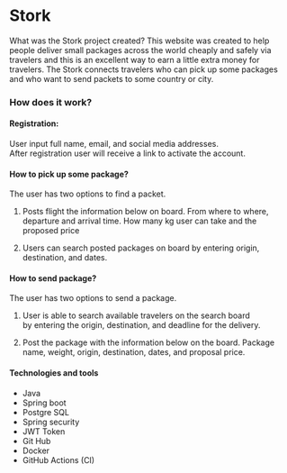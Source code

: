 # Stork
What was the Stork project created? 
This website was created to help people deliver small packages across 
the world cheaply and safely via travelers and this is an excellent way to earn a 
little extra money for travelers. The Stork connects travelers who can pick up some packages and 
who want to send packets to some country or city.

### How does it work?

#### Registration:
User input full name, email, and social media addresses.                                                                                            
After registration user will receive a link to activate the account.

#### How to pick up some package?
The user has two options to find a packet.
1. Posts flight the information below on board. 
From where to where, departure and arrival time.
How many kg user can take and the proposed price

2. Users can search posted packages on board 
by entering origin, destination, and dates.

#### How to send package?
The user has two options to send a package.
1. User is able to search available travelers on the search board  
by entering the origin, destination, and deadline for the delivery.

2. Post the package with the information below on the board.
Package name, weight, origin, destination, dates, and proposal price.

#### Technologies and tools
+ Java 
+ Spring boot 
+ Postgre SQL
+ Spring security 
+ JWT Token
+ Git Hub
+ Docker 
+ GitHub Actions (CI)

